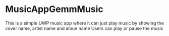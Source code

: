 # MusicAppGemmMusic
This is a simple UWP music app where it can just play music by showing the cover name, artist name and albun name
Users can play or pause the music
